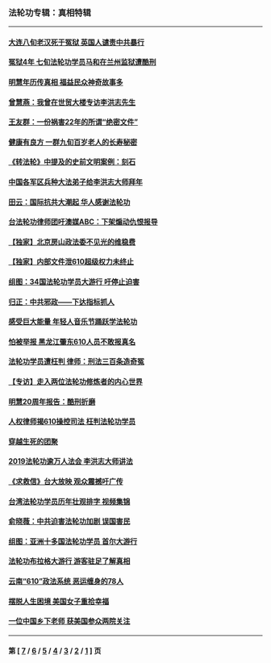### 法轮功专辑：真相特辑
---
#### [大连八旬老汉死于冤狱 英国人谴责中共暴行](../../pages/nf4389/n13480118.md?01090430) 
#### [冤狱4年 七旬法轮功学员马和在兰州监狱遭酷刑](../../pages/nf4389/n13304688.md?01090430) 
#### [明慧年历传真相 福益民众神奇故事多](../../pages/nf4389/n13294545.md?01090430) 
#### [曾慧燕：我曾在世贸大楼专访李洪志先生](../../pages/nf4389/n12898729.md?01090430) 
#### [王友群：一份祸害22年的所谓“绝密文件”](../../pages/nf4389/n12871750.md?01090430) 
#### [健康有良方 一群九旬百岁老人的长寿秘密](../../pages/nf4389/n12847475.md?01090430) 
#### [《转法轮》中提及的史前文明案例：刻石](../../pages/nf4389/n12758577.md?01090430) 
#### [中国各军区兵种大法弟子给李洪志大师拜年](../../pages/nf4389/n12750047.md?01090430) 
#### [田云：国际抗共大潮起 华人感谢法轮功](../../pages/nf4389/n12357708.md?01090430) 
#### [台法轮功律师团吁澳媒ABC：下架煽动仇恨报导](../../pages/nf4389/n12279917.md?01090430) 
#### [【独家】北京房山政法委不见光的维稳费](../../pages/nf4389/n12031979.md?01090430) 
#### [【独家】内部文件泄610超级权力未终止](../../pages/nf4389/n12023895.md?01090430) 
#### [组图：34国法轮功学员大游行 吁停止迫害](../../pages/nf4389/n11492658.md?01090430) 
#### [归正：中共邪政——下达指标抓人](../../pages/nf4389/n11474770.md?01090430) 
#### [感受巨大能量 年轻人音乐节踊跃学法轮功](../../pages/nf4389/n11441981.md?01090430) 
#### [怕被举报 黑龙江肇东610人员不敢报真名](../../pages/nf4389/n11436499.md?01090430) 
#### [法轮功学员遭枉判 律师：刑法三百条造奇冤](../../pages/nf4389/n11433943.md?01090430) 
#### [【专访】走入两位法轮功修炼者的内心世界](../../pages/nf4389/n11415623.md?01090430) 
#### [明慧20周年报告：酷刑折磨](../../pages/nf4389/n11387954.md?01090430) 
#### [人权律师揭610操控司法 枉判法轮功学员](../../pages/nf4389/n11313370.md?01090430) 
#### [穿越生死的团聚](../../pages/nf4389/n11258922.md?01090430) 
#### [2019法轮功逾万人法会 李洪志大师讲法](../../pages/nf4389/n11265303.md?01090430) 
#### [《求救信》台大放映 观众震撼吁广传](../../pages/nf4389/n10922251.md?01090430) 
#### [台湾法轮功学员历年壮观排字 视频集锦](../../pages/nf4389/n10878789.md?01090430) 
#### [俞晓薇：中共迫害法轮功加剧 误国害民](../../pages/nf4389/n10859260.md?01090430) 
#### [组图：亚洲十多国法轮功学员 首尔大游行](../../pages/nf4389/n10781149.md?01090430) 
#### [法轮功布拉格大游行 游客驻足了解真相](../../pages/nf4389/n10749360.md?01090430) 
#### [云南“610”政法系统 恶运缠身的78人](../../pages/nf4389/n10747534.md?01090430) 
#### [摆脱人生困境 美国女子重拾幸福](../../pages/nf4389/n10688678.md?01090430) 
#### [一位中国乡下老师 获美国参众两院关注](../../pages/nf4389/n10683927.md?01090430) 

---
#### 第 [ [7](./7.md?01090430) / [6](./6.md?01090430) / [5](./5.md?01090430) / [4](./4.md?01090430) / [3](./3.md?01090430) / [2](./2.md?01090430) / [1](./1.md?01090430) ] 页
